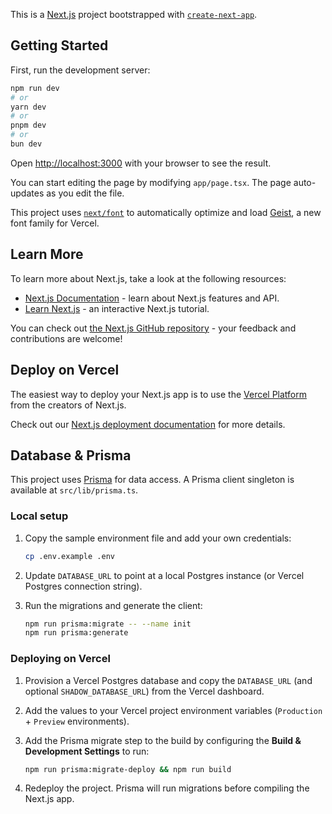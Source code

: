 This is a [Next.js](https://nextjs.org) project bootstrapped with [`create-next-app`](https://nextjs.org/docs/app/api-reference/cli/create-next-app).

## Getting Started

First, run the development server:

```bash
npm run dev
# or
yarn dev
# or
pnpm dev
# or
bun dev
```

Open [http://localhost:3000](http://localhost:3000) with your browser to see the result.

You can start editing the page by modifying `app/page.tsx`. The page auto-updates as you edit the file.

This project uses [`next/font`](https://nextjs.org/docs/app/building-your-application/optimizing/fonts) to automatically optimize and load [Geist](https://vercel.com/font), a new font family for Vercel.

## Learn More

To learn more about Next.js, take a look at the following resources:

- [Next.js Documentation](https://nextjs.org/docs) - learn about Next.js features and API.
- [Learn Next.js](https://nextjs.org/learn) - an interactive Next.js tutorial.

You can check out [the Next.js GitHub repository](https://github.com/vercel/next.js) - your feedback and contributions are welcome!

## Deploy on Vercel

The easiest way to deploy your Next.js app is to use the [Vercel Platform](https://vercel.com/new?utm_medium=default-template&filter=next.js&utm_source=create-next-app&utm_campaign=create-next-app-readme) from the creators of Next.js.

Check out our [Next.js deployment documentation](https://nextjs.org/docs/app/building-your-application/deploying) for more details.

## Database & Prisma

This project uses [Prisma](https://www.prisma.io/) for data access. A Prisma client singleton is available at `src/lib/prisma.ts`.

### Local setup

1. Copy the sample environment file and add your own credentials:

   ```bash
   cp .env.example .env
   ```

2. Update `DATABASE_URL` to point at a local Postgres instance (or Vercel Postgres connection string).

3. Run the migrations and generate the client:

   ```bash
   npm run prisma:migrate -- --name init
   npm run prisma:generate
   ```

### Deploying on Vercel

1. Provision a Vercel Postgres database and copy the `DATABASE_URL` (and optional `SHADOW_DATABASE_URL`) from the Vercel dashboard.
2. Add the values to your Vercel project environment variables (`Production` + `Preview` environments).
3. Add the Prisma migrate step to the build by configuring the **Build & Development Settings** to run:

   ```bash
   npm run prisma:migrate-deploy && npm run build
   ```

4. Redeploy the project. Prisma will run migrations before compiling the Next.js app.
